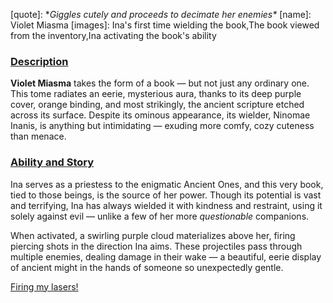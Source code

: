 [chapter]: undefined
[quote]:   \**Giggles cutely and proceeds to decimate her enemies\**
[name]:    Violet Miasma
[images]:  Ina's first time wielding the book,The book viewed from the inventory,Ina activating the book's ability

### <u>Description</u> 
**Violet Miasma** takes the form of a book — but not just any ordinary one. This tome radiates an eerie, mysterious aura, thanks to its deep purple cover, orange binding, and most strikingly, the ancient scripture etched across its surface. Despite its ominous appearance, its wielder, Ninomae Inanis, is anything but intimidating — exuding more comfy, cozy cuteness than menace.

### <u>Ability and Story</u> 
Ina serves as a priestess to the enigmatic Ancient Ones, and this very book, tied to those beings, is the source of her power. Though its potential is vast and terrifying, Ina has always wielded it with kindness and restraint, using it solely against evil — unlike a few of her more *questionable* companions.

When activated, a swirling purple cloud materializes above her, firing piercing shots in the direction Ina aims. These projectiles pass through multiple enemies, dealing damage in their wake — a beautiful, eerie display of ancient might in the hands of someone so unexpectedly gentle.

[Firing my lasers!](#embed:https://www.youtube.com/live/THllQCVOYzY?si=6WRNsqGVEFR4DDPO&t=4464)
